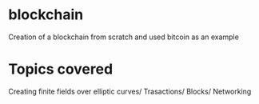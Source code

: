 # blockchain
Creation of a blockchain from scratch and used bitcoin as an example
# Topics covered
Creating finite fields over elliptic curves/
Trasactions/
Blocks/
Networking
